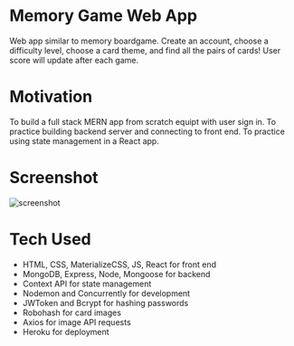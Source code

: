 # Memory Game Web App
Web app similar to memory boardgame. Create an account, choose a difficulty level, choose a card theme, and find all the pairs of cards! User score will update after each game.

# Motivation
To build a full stack MERN app from scratch equipt with user sign in. To practice building backend server and connecting to front end. To practice using state management in a React app.

# Screenshot
![screenshot](https://live.staticflickr.com/65535/50996655401_49ed9fbc3e_n.jpg)

# Tech Used
* HTML, CSS, MaterializeCSS, JS, React for front end
* MongoDB, Express, Node, Mongoose for backend
* Context API for state management
* Nodemon and Concurrently for development
* JWToken and Bcrypt for hashing passwords
* Robohash for card images
* Axios for image API requests
* Heroku for deployment
